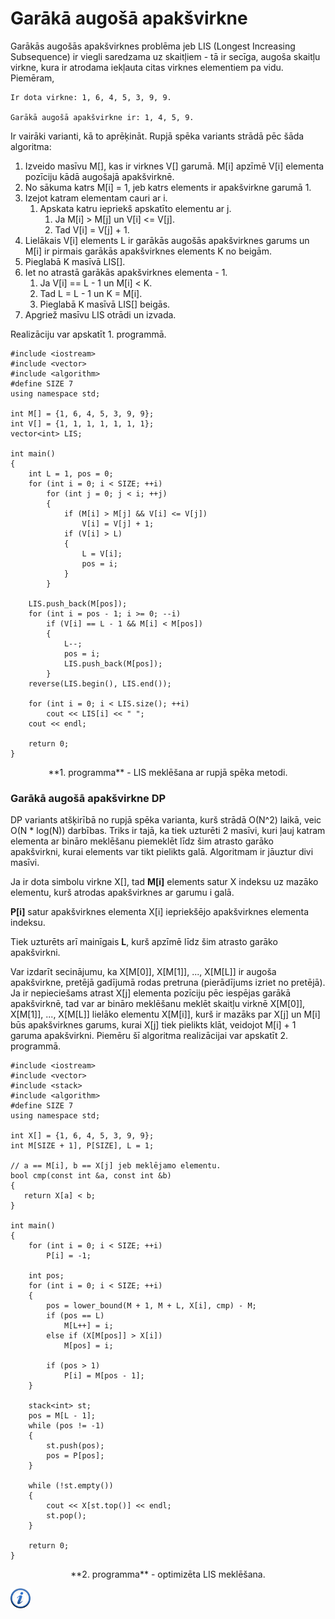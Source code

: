 # Garākā augošā apakšvirkne

Garākās augošās apakšvirknes problēma jeb LIS (Longest Increasing Subsequence) ir viegli saredzama uz skaitļiem - tā ir secīga, augoša skaitļu virkne, kura ir atrodama iekļauta citas virknes elementiem pa vidu. Piemēram,

```
Ir dota virkne: 1, 6, 4, 5, 3, 9, 9.

Garākā augošā apakšvirkne ir: 1, 4, 5, 9.
```

Ir vairāki varianti, kā to aprēķināt. Rupjā spēka variants strādā pēc šāda algoritma:

1. Izveido masīvu M[], kas ir virknes V[] garumā. M[i] apzīmē V[i] elementa pozīciju kādā augošajā apakšvirknē. 
1. No sākuma katrs M[i] = 1, jeb katrs elements ir apakšvirkne garumā 1.
1. Izejot katram elementam cauri ar i.
    1. Apskata katru iepriekš apskatīto elementu ar j.
        1. Ja M[i] > M[j] un V[i] <= V[j].
        1. Tad V[i] = V[j] + 1.
1. Lielākais V[i] elements L ir garākās augošās apakšvirknes garums un M[i] ir pirmais garākās apakšvirknes elements K no beigām.
1. Pieglabā K masīvā LIS[].
1. Iet no atrastā garākās apakšvirknes elementa - 1.
    1. Ja V[i] == L - 1 un M[i] < K.
    1. Tad L = L - 1 un K = M[i].
    1. Pieglabā K masīvā LIS[] beigās.
1. Apgriež masīvu LIS otrādi un izvada.


Realizāciju var apskatīt 1. programmā.

```
#include <iostream>
#include <vector>
#include <algorithm>
#define SIZE 7
using namespace std;

int M[] = {1, 6, 4, 5, 3, 9, 9};
int V[] = {1, 1, 1, 1, 1, 1, 1};
vector<int> LIS;

int main()
{
    int L = 1, pos = 0;
    for (int i = 0; i < SIZE; ++i)
        for (int j = 0; j < i; ++j)
        {
            if (M[i] > M[j] && V[i] <= V[j])
                V[i] = V[j] + 1;
            if (V[i] > L)
            {
                L = V[i];
                pos = i;
            }
        }

    LIS.push_back(M[pos]);
    for (int i = pos - 1; i >= 0; --i)
        if (V[i] == L - 1 && M[i] < M[pos])
        {
            L--;
            pos = i;
            LIS.push_back(M[pos]);
        }
    reverse(LIS.begin(), LIS.end());

    for (int i = 0; i < LIS.size(); ++i)
        cout << LIS[i] << " ";
    cout << endl;

    return 0;
}
```

<center>**1. programma** - LIS meklēšana ar rupjā spēka metodi.</center>

### Garākā augošā apakšvirkne DP

DP variants atšķirībā no rupjā spēka varianta, kurš strādā O(N^2) laikā, veic O(N * log(N)) darbības. Triks ir tajā, ka tiek uzturēti 2 masīvi, kuri ļauj katram elementa ar bināro meklēšanu piemeklēt līdz šim atrasto garāko apakšvirkni, kurai elements var tikt pielikts galā. Algoritmam ir jāuztur divi masīvi.

Ja ir dota simbolu virkne X[], tad **M[i]** elements satur X indeksu uz mazāko elementu, kurš atrodas apakšvirknes ar garumu i galā.

**P[i]** satur apakšvirknes elementa X[i] iepriekšējo apakšvirknes elementa indeksu.

Tiek uzturēts arī mainīgais **L**, kurš apzīmē līdz šim atrasto garāko apakšvirkni.

Var izdarīt secinājumu, ka X[M[0]], X[M[1]], ..., X[M[L]] ir augoša apakšvirkne, pretējā gadījumā rodas pretruna (pierādījums izriet no pretējā). Ja ir nepieciešams atrast X[j] elementa pozīciju pēc iespējas garākā apakšvirknē, tad var ar bināro meklēšanu meklēt skaitļu virknē X[M[0]], X[M[1]], ..., X[M[L]] lielāko elementu X[M[i]], kurš ir mazāks par X[j] un M[i] būs apakšvirknes garums, kurai X[j] tiek pielikts klāt, veidojot M[i] + 1 garuma apakšvirkni. Piemēru šī algoritma realizācijai var apskatīt 2. programmā.

```
#include <iostream>
#include <vector>
#include <stack>
#include <algorithm>
#define SIZE 7
using namespace std;

int X[] = {1, 6, 4, 5, 3, 9, 9};
int M[SIZE + 1], P[SIZE], L = 1;

// a == M[i], b == X[j] jeb meklējamo elementu.
bool cmp(const int &a, const int &b)
{
   return X[a] < b;
}

int main()
{
    for (int i = 0; i < SIZE; ++i)
        P[i] = -1;

    int pos;
    for (int i = 0; i < SIZE; ++i)
    {
        pos = lower_bound(M + 1, M + L, X[i], cmp) - M;
        if (pos == L)
            M[L++] = i;
        else if (X[M[pos]] > X[i])
            M[pos] = i;

        if (pos > 1)
            P[i] = M[pos - 1];
    }

    stack<int> st;
    pos = M[L - 1];
    while (pos != -1)
    {
        st.push(pos);
        pos = P[pos];
    }

    while (!st.empty())
    {
        cout << X[st.top()] << endl;
        st.pop();
    }

    return 0;
}
```

<center>**2. programma** - optimizēta LIS meklēšana.</center>

<a href="http://en.wikipedia.org/wiki/Longest_increasing_subsequence" target="_blank">![Vairāk informācija](/media/theory/information.png)</a>